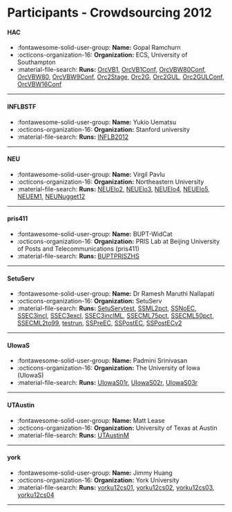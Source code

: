 # Participants - Crowdsourcing 2012 

#### HAC 
 - :fontawesome-solid-user-group: **Name:** Gopal Ramchurn 
 - :octicons-organization-16: **Organization:** ECS, University of Southampton 
 - :material-file-search: **Runs:** [OrcVB1](./runs.md#orcvb1), [OrcVB1Conf](./runs.md#orcvb1conf), [OrcVBW80Conf](./runs.md#orcvbw80conf), [OrcVBW80](./runs.md#orcvbw80), [OrcVBW9Conf](./runs.md#orcvbw9conf), [Orc2Stage](./runs.md#orc2stage), [Orc2G](./runs.md#orc2g), [Orc2GUL](./runs.md#orc2gul), [Orc2GULConf](./runs.md#orc2gulconf), [OrcVBW16Conf](./runs.md#orcvbw16conf) 

---
#### INFLBSTF 
 - :fontawesome-solid-user-group: **Name:** Yukio Uematsu 
 - :octicons-organization-16: **Organization:** Stanford university 
 - :material-file-search: **Runs:** [INFLB2012](./runs.md#inflb2012) 

---
#### NEU 
 - :fontawesome-solid-user-group: **Name:** Virgil Pavlu 
 - :octicons-organization-16: **Organization:** Northeastern University 
 - :material-file-search: **Runs:** [NEUElo2](./runs.md#neuelo2), [NEUElo3](./runs.md#neuelo3), [NEUElo4](./runs.md#neuelo4), [NEUElo5](./runs.md#neuelo5), [NEUEM1](./runs.md#neuem1), [NEUNugget12](./runs.md#neunugget12) 

---
#### pris411 
 - :fontawesome-solid-user-group: **Name:** BUPT-WidCat 
 - :octicons-organization-16: **Organization:** PRIS Lab at Beijing University of Posts and Telecommunications (pris411) 
 - :material-file-search: **Runs:** [BUPTPRISZHS](./runs.md#buptpriszhs) 

---
#### SetuServ 
 - :fontawesome-solid-user-group: **Name:** Dr Ramesh Maruthi Nallapati 
 - :octicons-organization-16: **Organization:** SetuServ 
 - :material-file-search: **Runs:** [SetuServtest](./runs.md#setuservtest), [SSML2pct](./runs.md#ssml2pct), [SSNoEC](./runs.md#ssnoec), [SSEC3incl](./runs.md#ssec3incl), [SSEC3excl](./runs.md#ssec3excl), [SSEC3inclML](./runs.md#ssec3inclml), [SSECML75pct](./runs.md#ssecml75pct), [SSECML50pct](./runs.md#ssecml50pct), [SSECML2to99](./runs.md#ssecml2to99), [testrun](./runs.md#testrun), [SSPreEC](./runs.md#sspreec), [SSPostEC](./runs.md#sspostec), [SSPostECv2](./runs.md#sspostecv2) 

---
#### UIowaS 
 - :fontawesome-solid-user-group: **Name:** Padmini Srinivasan 
 - :octicons-organization-16: **Organization:** The University of Iowa (UIowaS) 
 - :material-file-search: **Runs:** [UIowaS01r](./runs.md#uiowas01r), [UIowaS02r](./runs.md#uiowas02r), [UIowaS03r](./runs.md#uiowas03r) 

---
#### UTAustin 
 - :fontawesome-solid-user-group: **Name:** Matt Lease 
 - :octicons-organization-16: **Organization:** University of Texas at Austin 
 - :material-file-search: **Runs:** [UTAustinM](./runs.md#utaustinm) 

---
#### york 
 - :fontawesome-solid-user-group: **Name:** Jimmy Huang 
 - :octicons-organization-16: **Organization:** York University 
 - :material-file-search: **Runs:** [yorku12cs01](./runs.md#yorku12cs01), [yorku12cs02](./runs.md#yorku12cs02), [yorku12cs03](./runs.md#yorku12cs03), [yorku12cs04](./runs.md#yorku12cs04) 

---
